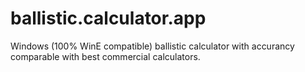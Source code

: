 # ballistic.calculator.app
Windows (100% WinE compatible) ballistic calculator with accurancy comparable with best commercial calculators. 
